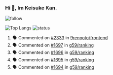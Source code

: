 ### Hi 👋, Im Keisuke Kan.

<!--
**9renpoto/9renpoto** is a ✨ _special_ ✨ repository because its `README.md` (this file) appears on your GitHub profile.

Here are some ideas to get you started:

- 🔭 I’m currently working on ...
- 🌱 I’m currently learning ...
- 👯 I’m looking to collaborate on ...
- 🤔 I’m looking for help with ...
- 💬 Ask me about ...
- 📫 How to reach me: ...
- 😄 Pronouns: ...
- ⚡ Fun fact: ...
-->

![follow](https://img.shields.io/github/followers/9renpoto?label=Follow&style=social)

![Top Langs](https://github-readme-stats.vercel.app/api/top-langs/?username=9renpoto&hide=html&layout=compact)
![status](https://github-readme-stats.vercel.app/api?username=9renpoto&show_icons=true&count_private=true&hide=issues,contribs)

<!--START_SECTION:activity-->
1. 🗣 Commented on [#2333](https://github.com/9renpoto/frontend/issues/2333) in [9renpoto/frontend](https://github.com/9renpoto/frontend)
2. 🗣 Commented on [#1697](https://github.com/g59/ranking/issues/1697) in [g59/ranking](https://github.com/g59/ranking)
3. 🗣 Commented on [#1696](https://github.com/g59/ranking/issues/1696) in [g59/ranking](https://github.com/g59/ranking)
4. 🗣 Commented on [#1695](https://github.com/g59/ranking/issues/1695) in [g59/ranking](https://github.com/g59/ranking)
5. 🗣 Commented on [#1694](https://github.com/g59/ranking/issues/1694) in [g59/ranking](https://github.com/g59/ranking)
<!--END_SECTION:activity-->

